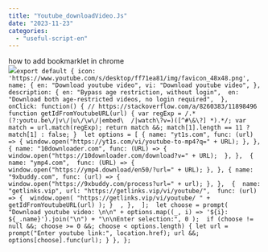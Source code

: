 ```yaml
---
title: "Youtube_downloadVideo.Js"
date: "2023-11-23"
categories: 
  - "useful-script-en"
---
```


how to add bookmarklet in chrome  
![](https://camo.githubusercontent.com/5f21e427a7d3ee887313a4f9b1ab033e6462db47ca299bf3f7e2d81a0ce854bd/68747470733a2f2f696d672e7765626e6f74732e636f6d2f323031392f30342f447261672d616e642d44726f702d4c696e6b732d696e2d4368726f6d652e706e67)`export default { icon: 'https://www.youtube.com/s/desktop/ff71ea81/img/favicon_48x48.png', name: { en: "Download youtube video", vi: "Download youtube video", }, description: { en: "Bypass age restriction, without login",  en: "Download both age-restricted videos, no login required",  },  onClick: function() { // https://stackoverflow.com/a/8260383/11898496 function getIdFromYoutubeURL(url) { var regExp = /.*(?:youtu.be\/|v\/|u\/\w\/|embed\  /|watch\?v=)([^#\&\?] *).*/; var match = url.match(regExp); return match &&; match[1].length == 11 ? match[1] : false; }  let options = [ { name: "yt1s.com", func: (url) => { window.open("https://yt1s.com/vi/youtube-to-mp4?q=" + URL); }, }, { name: "10downloader.com", func: (URL) => { window.open("https://10downloader.com/download?v=" + URL);  }, },  {  name: "ymp4.com",  func: (URL) => {  window.open("https://ymp4.download/en50/?url=" + URL); }, }, { name: "9xbuddy.com", func: (url) => { window.open("https://9xbuddy.com/process?url=" + url); }, },  {  name: "getlinks.vip", url: "https://getlinks.vip/vi/youtube/",  func: (url) => {  window.open( "https://getlinks.vip/vi/youtube/ " + getIdFromYoutubeURL(url) ); }  , },  ];  let choose = prompt( "Download youtube video: \n\n" + options.map((_, i) => '${i}: ${_.name}').join("\n") + "\n\nEnter selection:", 0 );  if (choose != null &&; choose >= 0 &&; choose < options.length) { let url = prompt("Enter youtube link:", location.href); url &&; options[choose].func(url); } }, };`
